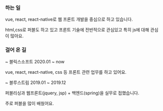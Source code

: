 ### 하는 일
vue, react, react-native로 웹 프론트 개발을 중심으로 하고 있습니다.

html,css로 퍼블도 하고 있고 프론트 기술에 전반적으로 관심있고 특히 js에 대해 관심이 많아요. 

### 걸어 온 길
~ 블릭스소프트 2020.01 ~ now

vue, react, react-native, css 등 프론트 관련 업무를 하고 있어요.


~ 블루스트림 2019.01 ~ 2019.12

퍼블리싱과 웹프론트(jquery, jsp) + 백엔드(spring)을 실무로 접했습니다.

주로 퍼블을 많이 배웠어요.

